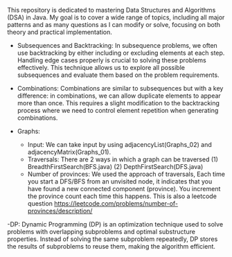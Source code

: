 This repository is dedicated to mastering Data Structures and Algorithms (DSA) in Java. My goal is to cover a wide range of topics, including all major patterns and as many questions as I can modify or solve, focusing on both theory and practical implementation.

- Subsequences and Backtracking:
In subsequence problems, we often use backtracking by either including or excluding elements at each step. Handling edge cases properly is crucial to solving these problems effectively. This technique allows us to explore all possible subsequences and evaluate them based on the problem requirements.

- Combinations:
Combinations are similar to subsequences but with a key difference: in combinations, we can allow duplicate elements to appear more than once. This requires a slight modification to the backtracking process where we need to control element repetition when generating combinations.

- Graphs:
  - Input: We can take input by using adjacencyList(Graphs_02) and adjacencyMatrix(Graphs_01).
  - Traversals: There are 2 ways in which a graph can be traversed (1) BreadthFirstSearch(BFS.java) (2)     DepthFirstSearch(DFS.java)
  - Number of provinces: We used the approach of traversals, Each time you start a DFS/BFS from an unvisited   node, it indicates that you have found a new connected component (province). You increment the province count each time this happens. This is also a leetcode question https://leetcode.com/problems/number-of-provinces/description/

-DP: Dynamic Programming (DP) is an optimization technique used to solve problems with overlapping subproblems and optimal substructure properties. Instead of solving the same subproblem repeatedly, DP stores the results of subproblems to reuse them, making the algorithm efficient.

  
